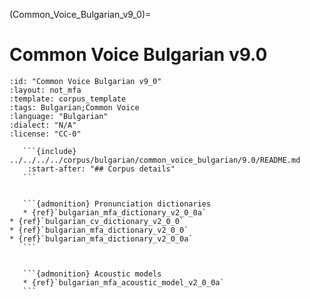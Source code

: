
(Common_Voice_Bulgarian_v9_0)=
# Common Voice Bulgarian v9.0

``````{corpus} Common Voice Bulgarian v9.0
:id: "Common Voice Bulgarian v9_0"
:layout: not_mfa
:template: corpus_template
:tags: Bulgarian;Common Voice
:language: "Bulgarian"
:dialect: "N/A"
:license: "CC-0"

   ```{include} ../../../../corpus/bulgarian/common_voice_bulgarian/9.0/README.md
    :start-after: "## Corpus details"
   ```


   ```{admonition} Pronunciation dictionaries
   * {ref}`bulgarian_mfa_dictionary_v2_0_0a`
* {ref}`bulgarian_cv_dictionary_v2_0_0`
* {ref}`bulgarian_mfa_dictionary_v2_0_0`
* {ref}`bulgarian_mfa_dictionary_v2_0_0a`
   ```


   ```{admonition} Acoustic models
   * {ref}`bulgarian_mfa_acoustic_model_v2_0_0a`
   ```
``````

